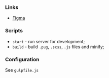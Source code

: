 ### Links
- [Figma](https://www.figma.com/file/5536YGjYiscBsEJ5Le3ndt/CratD2C?node-id=1312%3A5082)

### Scripts
- `start` - run server for development;
- `build` - build `.pug`, `.scss`, `.js` files and minify;

### Configuration
See `gulpfile.js`